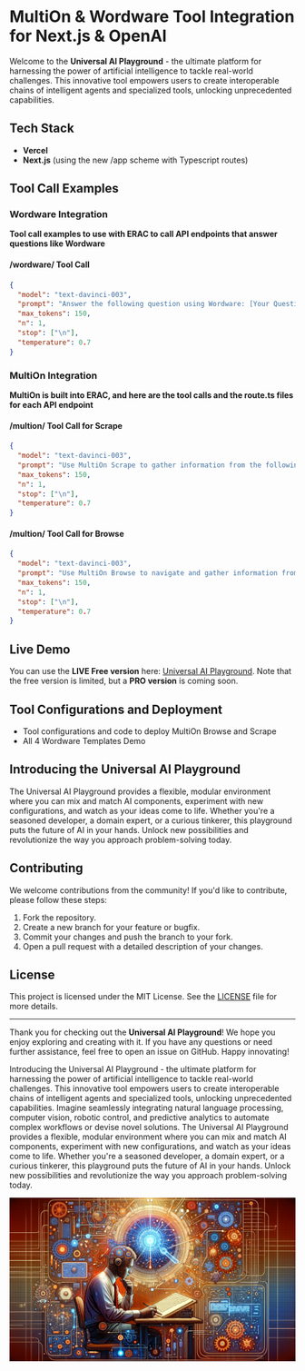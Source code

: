 # MultiOn & Wordware Tool Integration for Next.js & OpenAI

Welcome to the **Universal AI Playground** - the ultimate platform for harnessing the power of artificial intelligence to tackle real-world challenges. This innovative tool empowers users to create interoperable chains of intelligent agents and specialized tools, unlocking unprecedented capabilities.

## Tech Stack

- **Vercel**
- **Next.js** (using the new /app scheme with Typescript routes)

## Tool Call Examples

### Wordware Integration

**Tool call examples to use with ERAC to call API endpoints that answer questions like Wordware**

#### /wordware/ Tool Call

```json
{
  "model": "text-davinci-003",
  "prompt": "Answer the following question using Wordware: [Your Question Here]",
  "max_tokens": 150,
  "n": 1,
  "stop": ["\n"],
  "temperature": 0.7
}
```

### MultiOn Integration

**MultiOn is built into ERAC, and here are the tool calls and the route.ts files for each API endpoint**

#### /multion/ Tool Call for Scrape

```json
{
  "model": "text-davinci-003",
  "prompt": "Use MultiOn Scrape to gather information from the following URL: [Your URL Here]",
  "max_tokens": 150,
  "n": 1,
  "stop": ["\n"],
  "temperature": 0.7
}
```

#### /multion/ Tool Call for Browse

```json
{
  "model": "text-davinci-003",
  "prompt": "Use MultiOn Browse to navigate and gather information from the following website: [Your Website Here]",
  "max_tokens": 150,
  "n": 1,
  "stop": ["\n"],
  "temperature": 0.7
}
```

## Live Demo

You can use the **LIVE Free version** here: [Universal AI Playground](https://myriadai.online). Note that the free version is limited, but a **PRO version** is coming soon.

## Tool Configurations and Deployment

- Tool configurations and code to deploy MultiOn Browse and Scrape
- All 4 Wordware Templates Demo

## Introducing the Universal AI Playground

The Universal AI Playground provides a flexible, modular environment where you can mix and match AI components, experiment with new configurations, and watch as your ideas come to life. Whether you're a seasoned developer, a domain expert, or a curious tinkerer, this playground puts the future of AI in your hands. Unlock new possibilities and revolutionize the way you approach problem-solving today.

## Contributing

We welcome contributions from the community! If you'd like to contribute, please follow these steps:
1. Fork the repository.
2. Create a new branch for your feature or bugfix.
3. Commit your changes and push the branch to your fork.
4. Open a pull request with a detailed description of your changes.

## License

This project is licensed under the MIT License. See the [LICENSE](LICENSE) file for more details.

---

Thank you for checking out the **Universal AI Playground**! We hope you enjoy exploring and creating with it. If you have any questions or need further assistance, feel free to open an issue on GitHub. Happy innovating!

Introducing the Universal AI Playground - the ultimate platform for harnessing the power of artificial intelligence to tackle real-world challenges. This innovative tool empowers users to create interoperable chains of intelligent agents and specialized tools, unlocking unprecedented capabilities. Imagine seamlessly integrating natural language processing, computer vision, robotic control, and predictive analytics to automate complex workflows or devise novel solutions. The Universal AI Playground provides a flexible, modular environment where you can mix and match AI components, experiment with new configurations, and watch as your ideas come to life. Whether you're a seasoned developer, a domain expert, or a curious tinkerer, this playground puts the future of AI in your hands. Unlock new possibilities and revolutionize the way you approach problem-solving today.

<img src="banner.png" alt="Hackathon">


